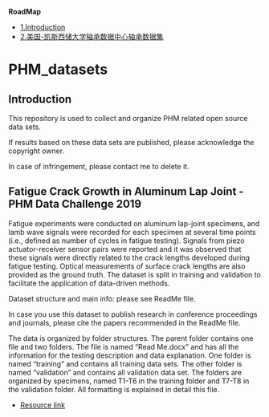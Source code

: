 **RoadMap**
<!-- TOC -->

- [1.Introduction](#1Introduction)
- [2.美国-凯斯西储大学轴承数据中心轴承数据集](#2美国-凯斯西储大学轴承数据中心cwru)

<!-- /TOC -->

# PHM_datasets
## Introduction
This repository is used to collect and organize PHM related open source data sets.

If results based on these data sets are published, please acknowledge the copyright owner.

In case of infringement, please contact me to delete it.

## Fatigue Crack Growth in Aluminum Lap Joint - PHM Data Challenge 2019

Fatigue experiments were conducted on aluminum lap-joint specimens, and lamb wave signals were recorded for each specimen at several time points (i.e., defined as number of cycles in fatigue testing). Signals from piezo actuator-receiver sensor pairs were reported and it was observed that these signals were directly related to the crack lengths developed during fatigue testing. Optical measurements of surface crack lengths are also provided as the ground truth. The dataset is split in training and validation to facilitate the application of data-driven methods.

Dataset structure and main info: please see ReadMe file.

In case you use this dataset to publish research in conference proceedings and journals, please cite the papers recommended in the ReadMe file.

The data is organized by folder structures. The parent folder contains one file and two folders. The file is named “Read Me.docx” and has all the information for the testing description and data explanation. One folder is named “training” and contains all training data sets. The other folder is named “validation” and contains all validation data set. The folders are organized by specimens, named T1-T6 in the training folder and T7-T8 in the validation folder. All formatting is explained in detail this file.

* [Resource link](https://c3.nasa.gov/dashlink/resources/1014/)

